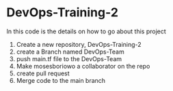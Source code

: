 # DevOps-Training-2

In this code is the details on how to go about this project

1. Create a new repository, DevOps-Training-2
2. create a Branch named DevOps-Team
3. push main.tf file to the DevOps-Team
4. Make mosesboriowo a collaborator on the repo
5. create pull request 
6. Merge code to the main branch 
